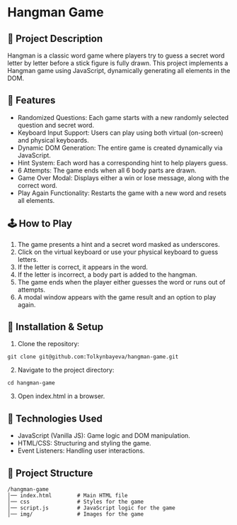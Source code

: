 # Hangman Game
## 📌 Project Description
Hangman is a classic word game where players try to guess a secret word letter by letter before a stick figure is fully drawn. This project implements a Hangman game using JavaScript, dynamically generating all elements in the DOM.
## 🎯 Features
- Randomized Questions: Each game starts with a new randomly selected question and secret word.
- Keyboard Input Support: Users can play using both virtual (on-screen) and physical keyboards.
- Dynamic DOM Generation: The entire game is created dynamically via JavaScript.
- Hint System: Each word has a corresponding hint to help players guess.
- 6 Attempts: The game ends when all 6 body parts are drawn.
- Game Over Modal: Displays either a win or lose message, along with the correct word.
- Play Again Functionality: Restarts the game with a new word and resets all elements.
## 🕹 How to Play
1. The game presents a hint and a secret word masked as underscores.
2. Click on the virtual keyboard or use your physical keyboard to guess letters.
3. If the letter is correct, it appears in the word.
4. If the letter is incorrect, a body part is added to the hangman.
5. The game ends when the player either guesses the word or runs out of attempts.
6. A modal window appears with the game result and an option to play again.
## 🔧 Installation & Setup
1. Clone the repository:
```
git clone git@github.com:Tolkynbayeva/hangman-game.git
```
2. Navigate to the project directory:
```
cd hangman-game
```
3. Open index.html in a browser.
## 🚀 Technologies Used
- JavaScript (Vanilla JS): Game logic and DOM manipulation.
- HTML/CSS: Structuring and styling the game.
- Event Listeners: Handling user interactions.
## 📂 Project Structure
```
/hangman-game
│── index.html        # Main HTML file
│── css               # Styles for the game
│── script.js         # JavaScript logic for the game
│── img/              # Images for the game
```